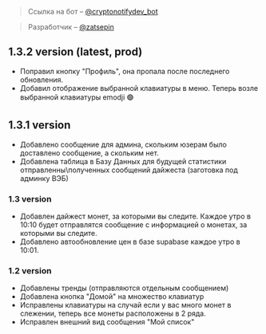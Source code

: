 > Ссылка на бот – [@cryptonotifydev_bot](https://t.me/cryptonotifydev_bot)

> Разработчик – [@zatsepin](https://t.me/zatsepin)

## 1.3.2 version (latest, prod)
- Поправил кнопку "Профиль", она пропала после последнего обновления.
- Добавил отображение выбранной клавиатуры в меню. Теперь возле выбранной клавиатуры emodji 🟢

## 1.3.1 version 
- Добавлено сообщение для админа, скольким юзерам было доставлено сообщение, а скольким нет.
- Добавлена таблица в Базу Данных для будущей статистики отправленны\полученных сообщений дайжеста (заготовка под админку ВЭБ)

### 1.3 version
- Добавлен дайжест монет, за которыми вы следите. Каждое утро в 10:10 будет отправлятся сообщение с информацией о монетах, за которыми вы следите.
- Добавлено автообновление цен в базе supabase каждое утро в 10:01.

### 1.2 version
- Добавлены тренды (отправляются отдельным сообщением)
- Добавлена кнопка "Домой" на множество клавиатур
- Исправлены клавиатуры на случай если у вас много монет в слежении, теперь все монеты расположены в 2 ряда.
- Исправлен внешний вид сообщения "Мой список"
